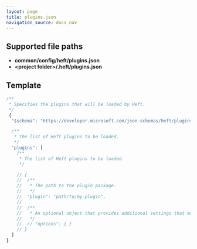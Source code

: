 ```yaml
---
layout: page
title: plugins.json
navigation_source: docs_nav
---
```


## Supported file paths

- **common/config/heft/plugins.json**
- **&lt;project folder&gt;/.heft/plugins.json**

## Template

```js
/**
 * Specifies the plugins that will be loaded by Heft.
 */
 {
  "$schema": "https://developer.microsoft.com/json-schemas/heft/plugins.schema.json",

  /**
   * The list of Heft plugins to be loaded.
   */
  "plugins": [
    /**
     * The list of Heft plugins to be loaded.
     */

    // {
    //  /**
    //   * The path to the plugin package.
    //   */
    //  "plugin": "path/to/my-plugin",
    //
    //  /**
    //   * An optional object that provides additional settings that may be defined by the plugin.
    //   */
    //  // "options": { }
    // }
  ]
}
```

